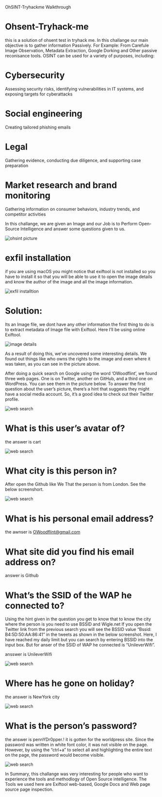 OhSINT-Tryhackme Walkthrough

# Ohsent-Tryhack-me
this is a solution of ohsent test in tryhack me.
In this challange our main objective is to gather information Passively. For Example: From Carefule Image Observation, Metadata Extraction, Google Dorking and Other passive reconisance tools.
OSINT can be used for a variety of purposes, including:

# Cybersecurity
Assessing security risks, identifying vulnerabilities in IT systems, and exposing targets for cyberattacks

# Social engineering
Creating tailored phishing emails

# Legal
Gathering evidence, conducting due diligence, and supporting case preparation

# Market research and brand monitoring
Gathering information on consumer behaviors, industry trends, and competitor activities

In this challange, we are given an Image and our Job is to Perform Open-Source Intelligence and answer some questions given to us.

<img src='ohsint.jpg' alt='ohsint picture'>

# exfil installation
if you are using macOS you might notice that exiftool is not installed so you have to install it so that you will be able to use it to open the image details and know the author of the image and all the image information.

<img src='exiftools-installation.png' alt='exfil installtion'>

# Solution: 
Its an Image file, we dont have any other information the first thing to do is to extract metadata of Image file with Exiftool. Here I’ll be using online Exiftool.

<img src='ohnsent-image-details.png' alt='image details'>

As a result of doing this, we’ve uncovered some interesting details. We found out things like who owns the rights to the image and even where it was taken, as you can see in the picture above.

After doing a quick search on Google using the word ‘OWoodflint’, we found three web pages. One is on Twitter, another on GitHub, and a third one on WordPress. You can see them in the picture below. To answer the first question about the user’s picture, there’s a hint that suggests they might have a social media account. So, it’s a good idea to check out their Twitter profile.

<img src='web-search.png' alt='web search'>

# What is this user’s avatar of?
the answer is cart

<img src='twitter-page.png' alt='web search'>

# What city is this person in?
After open the Github like We That the person is from London. See the below screenshort.

<img src='github-ohsint.png' alt='web search'>

# What is his personal email address?
the awnser is OWoodflint@gmail.com

# What site did you find his email address on?
answer is Github

# What’s the SSID of the WAP he connected to?
 Using the hint given in the question you get to know that to know the city where the person is you need to use BSSID and Wigle.net
 If you open the Twitter link from the previous search you will see the BSSID value “Bssid: B4:5D:50:AA:86:41” in the tweets as shown in the below screenshot.
 Here, I have reached my daily limit but you can search by entering BSSID into the input box. But for anser of the SSID of WAP he connected is “UnileverWifi”.

 ansswer is UnileverWifi

 <img src='github-ohsint.png' alt='web search'>

# Where has he gone on holiday?

the answer is NewYork city

 <img src='ohsint-wordpress.png' alt='web search'>

 # What is the person’s password?

 the answer is pennYDr0pper.! it is gotten for the worldpress site. Since the password was written in white font color, it was not visible on the page. However, by using the “ctrl+a” to select all and highlighting the entire text on the page, the password would become visible.

 <img src='wiglet.webp' alt='web search'>

 In Summary, this challange was very interesting for people who want to experience the tools and methodlogy of Open Source intelligence. The Tools we used here are Exiftool web-based, Google Docs and Web page source page inspection.